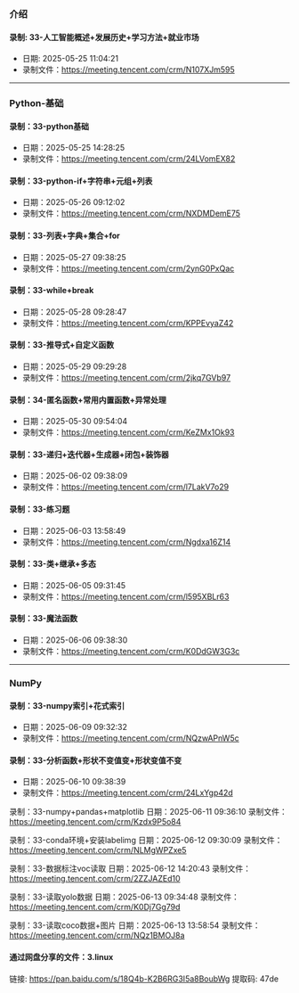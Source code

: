 ### 介绍
#### 录制: 33-人工智能概述+发展历史+学习方法+就业市场
- 日期: 2025-05-25 11:04:21
- 录制文件：https://meeting.tencent.com/crm/N107XJm595


---
### Python-基础
#### 录制：33-python基础
- 日期：2025-05-25 14:28:25
- 录制文件：https://meeting.tencent.com/crm/24LVomEX82

#### 录制：33-python-if+字符串+元组+列表
- 日期：2025-05-26 09:12:02
- 录制文件：https://meeting.tencent.com/crm/NXDMDemE75

#### 录制：33-列表+字典+集合+for
- 日期：2025-05-27 09:38:25
- 录制文件：https://meeting.tencent.com/crm/2ynG0PxQac

#### 录制：33-while+break
- 日期：2025-05-28 09:28:47
- 录制文件：https://meeting.tencent.com/crm/KPPEvyaZ42

#### 录制：33-推导式+自定义函数
- 日期：2025-05-29 09:29:28
- 录制文件：https://meeting.tencent.com/crm/2jkq7GVb97

#### 录制：34-匿名函数+常用内置函数+异常处理
- 日期：2025-05-30 09:54:04
- 录制文件：https://meeting.tencent.com/crm/KeZMx1Ok93

#### 录制：33-递归+迭代器+生成器+闭包+装饰器
- 日期：2025-06-02 09:38:09
- 录制文件：https://meeting.tencent.com/crm/l7LakV7o29

#### 录制：33-练习题
- 日期：2025-06-03 13:58:49
- 录制文件：https://meeting.tencent.com/crm/Ngdxa16Z14

#### 录制：33-类+继承+多态
- 日期：2025-06-05 09:31:45
- 录制文件：https://meeting.tencent.com/crm/l595XBLr63

#### 录制：33-魔法函数
- 日期：2025-06-06 09:38:30
- 录制文件：https://meeting.tencent.com/crm/K0DdGW3G3c

---
### NumPy
#### 录制：33-numpy索引+花式索引
- 日期：2025-06-09 09:32:32
- 录制文件：https://meeting.tencent.com/crm/NQzwAPnW5c

#### 录制：33-分析函数+形状不变值变+形状变值不变
- 日期：2025-06-10 09:38:39
- 录制文件：https://meeting.tencent.com/crm/24LxYgp42d

录制：33-numpy+pandas+matplotlib
日期：2025-06-11 09:36:10
录制文件：https://meeting.tencent.com/crm/Kzdx9P5o84

录制：33-conda环境+安装labelimg
日期：2025-06-12 09:30:09
录制文件：https://meeting.tencent.com/crm/NLMgWPZxe5

录制：33-数据标注voc读取
日期：2025-06-12 14:20:43
录制文件：https://meeting.tencent.com/crm/2ZZJAZEd10

录制：33-读取yolo数据
日期：2025-06-13 09:34:48
录制文件：https://meeting.tencent.com/crm/K0Dj7Gg79d

录制：33-读取coco数据+图片
日期：2025-06-13 13:58:54
录制文件：https://meeting.tencent.com/crm/NQz1BMOJ8a


#### 通过网盘分享的文件：3.linux
链接: https://pan.baidu.com/s/18Q4b-K2B6RG3I5a8BoubWg 提取码: 47de